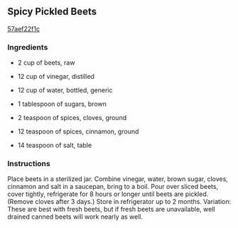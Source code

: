 ## Spicy Pickled Beets

[57aef22f1c](http://www.food.com/recipe/spicy-pickled-beets-24086)

### Ingredients

 - 2 cup of beets, raw

 - 12 cup of vinegar, distilled

 - 12 cup of water, bottled, generic

 - 1 tablespoon of sugars, brown

 - 2 teaspoon of spices, cloves, ground

 - 12 teaspoon of spices, cinnamon, ground

 - 14 teaspoon of salt, table

### Instructions

Place beets in a sterilized jar. Combine vinegar, water, brown sugar, cloves, cinnamon and salt in a saucepan, bring to a boil. Pour over sliced beets, cover tightly, refrigerate for 8 hours or longer until beets are pickled. (Remove cloves after 3 days.) Store in refrigerator up to 2 months. Variation: These are best with fresh beets, but if fresh beets are unavailable, well drained canned beets will work nearly as well.